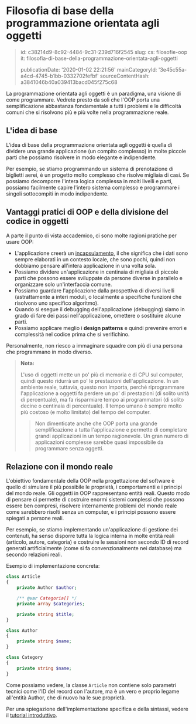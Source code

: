 Filosofia di base della programmazione orientata agli oggetti
=============================================================

> id: c38214d9-8c92-4484-9c31-239d716f2545
> slug:
> 	cs: filosofie-oop
> 	it: filosofia-di-base-della-programmazione-orientata-agli-oggetti
> 
> publicationDate: '2020-01-02 22:21:56'
> mainCategoryId: '3e45c55a-a4cd-4745-b1bb-0332702fefbf'
> sourceContentHash: a3841046b40a039413bacd045f275c68

La programmazione orientata agli oggetti è un paradigma, una visione di come programmare. Vedrete presto da soli che l'OOP porta una semplificazione abbastanza fondamentale a tutti i problemi e le difficoltà comuni che si risolvono più e più volte nella programmazione reale.

L'idea di base
-----------------

L'idea di base della programmazione orientata agli oggetti è quella di dividere una grande applicazione (un compito complesso) in molte piccole parti che possiamo risolvere in modo elegante e indipendente.

Per esempio, se stiamo programmando un sistema di prenotazione di biglietti aerei, è un progetto molto complesso che risolve migliaia di casi. Se possiamo decomporre l'intera logica complessa in molti livelli e parti, possiamo facilmente capire l'intero sistema complesso e programmare i singoli sottocompiti in modo indipendente.

Vantaggi pratici di OOP e della divisione del codice in oggetti
------------------------------------------------

A parte il punto di vista accademico, ci sono molte ragioni pratiche per usare OOP:

- L'applicazione creerà un <a href="/incapsulamento">incapsulamento</a>, il che significa che i dati sono sempre elaborati in un contesto locale, che sono pochi, quindi non dobbiamo pensare all'intera applicazione in una volta sola.
- Possiamo dividere un'applicazione in centinaia di migliaia di piccole parti che possono essere sviluppate da persone diverse in parallelo e organizzare solo un'interfaccia comune.
- Possiamo guardare l'applicazione dalla prospettiva di diversi livelli (astrattamente a interi moduli, o localmente a specifiche funzioni che risolvono uno specifico algoritmo).
- Quando si esegue il debugging dell'applicazione (debugging) siamo in grado di fare dei passi nell'applicazione, omettere o sostituire alcune parti.
- Possiamo applicare meglio i **design patterns** e quindi prevenire errori e complessità nel codice prima che si verifichino.

Personalmente, non riesco a immaginare squadre con più di una persona che programmano in modo diverso.

> **Nota:**
>
> L'uso di oggetti mette un po' più di memoria e di CPU sul computer, quindi questo ridurrà un po' le prestazioni dell'applicazione. In un ambiente reale, tuttavia, questo non importa, perché riprogrammare l'applicazione a oggetti fa perdere un po' di prestazioni (di solito unità di percentuale), ma fa risparmiare tempo ai programmatori (di solito decine o centinaia di percentuale). Il tempo umano è sempre molto più costoso (e molto limitato) del tempo del computer.
>
> > Non dimenticate anche che OOP porta una grande semplificazione a tutta l'applicazione e permette di completare grandi applicazioni in un tempo ragionevole. Un gran numero di applicazioni complesse sarebbe quasi impossibile da programmare senza oggetti.

Relazione con il mondo reale
-------------------------

L'obiettivo fondamentale della OOP nella progettazione del software è quello di simulare il più possibile le proprietà, i comportamenti e i principi del mondo reale. Gli oggetti in OOP rappresentano entità reali. Questo modo di pensare ci permette di costruire enormi sistemi complessi che possono essere ben compresi, risolvere internamente problemi del mondo reale come sarebbero risolti senza un computer, e i principi possono essere spiegati a persone reali.

Per esempio, se stiamo implementando un'applicazione di gestione dei contenuti, ha senso disporre tutta la logica interna in molte entità reali (articolo, autore, categoria) e costruire le sessioni non secondo ID di record generati artificialmente (come si fa convenzionalmente nei database) ma secondo relazioni reali.

Esempio di implementazione concreta:

```php
class Article
{
    private Author $author;

    /** @var Categoria[] */
    private array $categories;

    private string $title;
}

class Author
{
    private string $name;
}

class Category
{
    private string $name;
}
```

Come possiamo vedere, la classe `Article` non contiene solo parametri tecnici come l'ID del record con l'autore, ma è un vero e proprio legame all'entità Author, che di nuovo ha le sue proprietà.

Per una spiegazione dell'implementazione specifica e della sintassi, vedere il <a href="/uvod-do-oop">tutorial introduttivo</a>.

